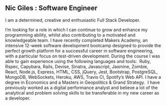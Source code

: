 ## Nic Giles : Software Engineer

I am a determined, creative and enthusiastic Full Stack Developer. 

I’m looking for a role in which I can continue to grow and enhance my programming ability, whilst also contributing to a motivated and knowledgeable team.
I have recently completed Makers Academy, an intensive 12-week software development bootcamp designed to provide the perfect growth platform for a successful career in software engineering, with a particular focus on test-driven development.
During the course I was able to gain experience using the following languages and tools: 
Ruby, Rspec, Capybara, Rails, Devise, Sinatra, Javascript, Jasmine, Zombie, React, Node.js, Express, HTML, CSS, jQuery, Jest, Bootstrap, PostgreSQL, MongoDB, WebSockets, Heroku, AWS, Travis CI, Spotify’s Web API.
I have a degree in Economics and a Masters in Geopolitics & Grand Strategy.
 I have previously worked as a digital performance analyst and believe a lot of the analytical and problem solving skills to be transferable in my new career as a developer.
